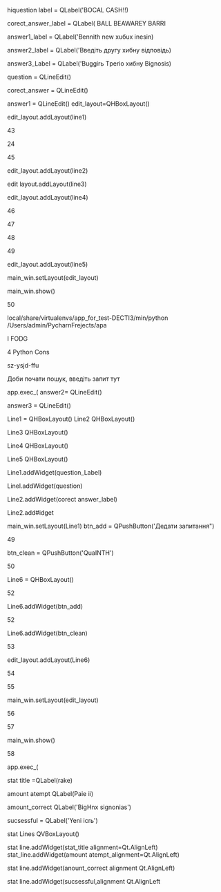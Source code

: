 hiquestion label = QLabel('BOCAL CASH!!)

corect_answer_label = QLabel( BALL BEAWAREY BARRI

answer1_label = QLabel('Bennith new xuбux inesin)

answer2_label = QLabel('Введіть другу хибну відповідь)

answer3_Label = QLabel('Buggirь Tреrio xибнy Bignosis)

question = QLineEdit()

corect_answer = QLineEdit()

answer1 = QLineEdit()
edit_layout=QHBoxLayout()

edit_layout.addLayout(line1)

43

24

45

edit_layout.addLayout(line2)

edit layout.addLayout(line3)

edit_layout.addLayout(line4)

46

47

48

49

edit_layout.addLayout(line5)

main_win.setLayout(edit_layout)

main_win.show()

50

local/share/virtualenvs/app_for_test-DECTI3/min/python /Users/admin/PycharnFrejects/apa

I FODG

4 Python Cons

sz-ysjd-ffu

Доби почати пошук, введіть запит тут

app.exec_(
answer2= QLineEdit()

answer3 = QLineEdit()

Line1 = QHBoxLayout()
Line2 QHBoxLayout()

Line3 QHBoxLayout()

Line4 QHBoxLayout()

Line5 QHBoxLayout()

Line1.addWidget(question_Label)

Linel.addWidget(question)

Line2.addWidget(corect answer_label)

Line2.add#idget

main_win.setLayout(Line1)
btn_add = QPushButton('Дедати запитання")

49

btn_clean = QPushButton('QuaINTH')

50

Line6 = QHBoxLayout()

52

Line6.addWidget(btn_add)

52

Line6.addWidget(btn_clean)

53

edit_layout.addLayout(Line6)

54

55

main_win.setLayout(edit_layout)

56

57

main_win.show()

58

app.exec_(

stat title =QLabel(rake)

amount atempt QLabel(Paie ii)

amount_correct QLabel('BigHnx signonias')

sucsessful = QLabel('Yeni icrь')

stat Lines QVBoxLayout()

stat line.addWidget(stat_title alignment=Qt.AlignLeft) stat_line.addWidget(amount atempt_alignment=Qt.AlignLeft)

stat line.addWidget(anount_correct alignment Qt.AlignLeft)

stat line.addWidget(sucsessful,alignment Qt.AlignLeft
